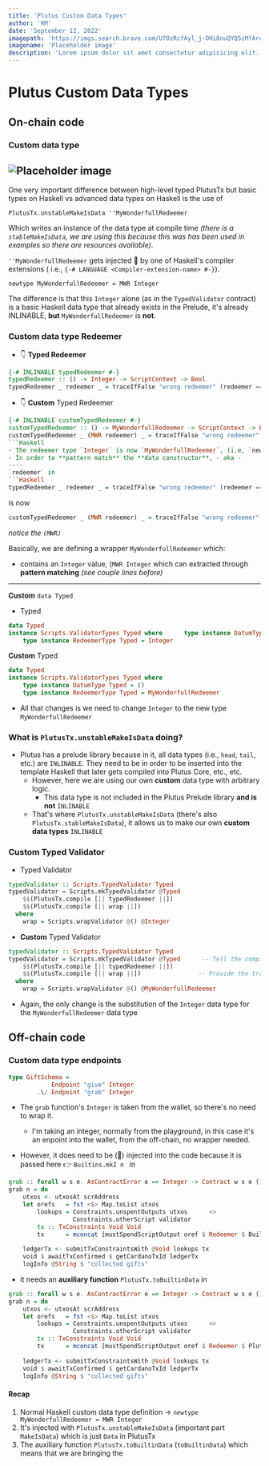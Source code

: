 ```yaml
---
title: 'Plutus Custom Data Types'
author: 'RM'
date: 'September 12, 2022'
imagepath: 'https://imgs.search.brave.com/U7OzRcfAyl_j-OHi8nuQYQ5zMfArqMBGl74UCJsO4IA/rs:fit:715:479:1/g:ce/aHR0cHM6Ly9kZXNp/Z25zaGFjay5uZXQv/d3AtY29udGVudC91/cGxvYWRzL3BsYWNl/aG9sZGVyLWltYWdl/LnBuZw'
imagename: 'Placeholder image'
description: 'Lorem ipsum dolor sit amet consectetur adipisicing elit. Aliquam sit ipsum, nemo neque id voluptate quos labore, minus voluptatem tempora alias et, eos quae nam fugit odit?'
---
```


# Plutus Custom Data Types

## On-chain code

### Custom data type

![Placeholder image](https://imgs.search.brave.com/U7OzRcfAyl_j-OHi8nuQYQ5zMfArqMBGl74UCJsO4IA/rs:fit:715:479:1/g:ce/aHR0cHM6Ly9kZXNp/Z25zaGFjay5uZXQv/d3AtY29udGVudC91/cGxvYWRzL3BsYWNl/aG9sZGVyLWltYWdl/LnBuZw)
----- 
One very important difference between high-level typed PlutusTx but basic types on Haskell vs advanced data types on Haskell is the use of
```
PlutusTx.unstableMakeIsData ''MyWonderfullRedeemer
``` 
Which writes an instance of the data type at compile time *(there is a `stableMakeIsData`, we are using this because this was has been used in examples so there are resources available)*.

`''MyWonderfullRedeemer` gets injected 💉 by one of Haskell's compiler extensions ( i.e., `{-# LANGUAGE <Compiler-extension-name> #-}`).

`newtype MyWonderfullRedeemer = MWR Integer`

The difference is that this `Integer` alone (as in the `TypedValidator` contract) is a basic Haskell data type that already exists in the Prelude, it's already INLINABLE, **but** `MyWonderfullRedeemer` is **not**.

### Custom data type Redeemer

- 👇 **Typed Redeemer**
```Haskell
{-# INLINABLE typedRedeemer #-} 
typedRedeemer :: () -> Integer -> ScriptContext -> Bool   
typedRedeemer _ redeemer _ = traceIfFalse "wrong redeemer" (redeemer == 42)
```

- 👇 **Custom** Typed Redeemer
```Haskell
{-# INLINABLE customTypedRedeemer #-} 
customTypedRedeemer :: () -> MyWonderfullRedeemer -> ScriptContext -> Bool   
customTypedRedeemer _ (MWR redeemer) _ = traceIfFalse "wrong redeemer" (redeemer == 42)
```Haskell
- The redeemer type `Integer` is now `MyWonderfullRedeemer`, (i.e, `newtype MyWonderfullRedeemer = MWR Integer`)
- In order to **pattern match** the **data constructor**, - aka - 
----
`redeemer` in 
```Haskell
typedRedeemer _ redeemer _ = traceIfFalse "wrong redeemer" (redeemer == 42)
``` 
is now 
```Haskell
customTypedRedeemer _ (MWR redeemer) _ = traceIfFalse "wrong redeemer" (redeemer == 42)
```
*notice the `(MWR)`*

Basically, we are defining a wrapper `MyWonderfullRedeemer` which: 
- contains an `Integer` value, (`MWR Integer` which can extracted through **pattern matching** *(see couple lines before)*   
----- 

**Custom** `data Typed`

- Typed
```Haskell
data Typed                                            
instance Scripts.ValidatorTypes Typed where      type instance DatumType Typed = ()                
    type instance RedeemerType Typed = Integer 
```

**Custom** Typed
```Haskell 
data Typed                                            
instance Scripts.ValidatorTypes Typed where
    type instance DatumType Typed = ()                
    type instance RedeemerType Typed = MyWonderfullRedeemer 
```

- All that changes is we need to change `Integer` to the new type `MyWonderfullRedeemer`

### What is `PlutusTx.unstableMakeIsData` doing?
- Plutus has a prelude library because in it, all data types (i.e., `head`, `tail`, etc.) are `INLINABLE`. They need to be in order to be inserted into the template Haskell that later gets compiled into Plutus Core, etc., etc.
    - However, here we are using our own **custom** data type with arbitrary logic. 
        - This data type is not included in the Plutus Prelude library **and is not** `INLINABLE`
    - That's where `PlutusTx.unstableMakeIsData` (there's also `PlutusTx.stableMakeIsData`), it allows us to make our own **custom data types** `INLINABLE`  

### Custom Typed Validator

- Typed Validator
```Haskell
typedValidator :: Scripts.TypedValidator Typed
typedValidator = Scripts.mkTypedValidator @Typed      
    $$(PlutusTx.compile [|| typedRedeemer ||]) 
    $$(PlutusTx.compile [|| wrap ||])                
  where
    wrap = Scripts.wrapValidator @() @Integer  
```

- **Custom** Typed Validator
```Haskell
typedValidator :: Scripts.TypedValidator Typed
typedValidator = Scripts.mkTypedValidator @Typed      -- Tell the compiler that you are using Types
    $$(PlutusTx.compile [|| typedRedeemer ||]) 
    $$(PlutusTx.compile [|| wrap ||])                -- Provide the translation into high level typed to low level typed
  where
    wrap = Scripts.wrapValidator @() @MyWonderfullRedeemer 
```
- Again, the only change is the substitution of the `Integer` data type for the `MyWonderfullRedeemer` data type


## Off-chain code

### Custom data type endpoints

```Haskell
type GiftSchema =
            Endpoint "give" Integer  
        .\/ Endpoint "grab" Integer
```
- The `grab` function's `Integer` is taken from the wallet, so there's no need to wrap it. 
    - I'm taking an integer, normally from the playground, in this case it's an enpoint into the wallet, from the off-chain, no wrapper needed.

- However, it does need to be (💉) injected into the code because it is passed here 👉  `Builtins.mkI n ` in 
```Haskell
grab :: forall w s e. AsContractError e => Integer -> Contract w s e ()                                     
grab n = do
    utxos <- utxosAt scrAddress                                                                      
    let orefs   = fst <$> Map.toList utxos                                                           
        lookups = Constraints.unspentOutputs utxos      <>                                           
                  Constraints.otherScript validator                                                  
        tx :: TxConstraints Void Void                                                           
        tx      = mconcat [mustSpendScriptOutput oref $ Redeemer $ Builtins.mkI n | oref <- orefs]  
                                                                                                     
    ledgerTx <- submitTxConstraintsWith @Void lookups tx                                             
    void $ awaitTxConfirmed $ getCardanoTxId ledgerTx                                                
    logInfo @String $ "collected gifts" 
```
- it needs an **auxiliary function** `PlutusTx.toBuiltinData` in 
```Haskell
grab :: forall w s e. AsContractError e => Integer -> Contract w s e ()                                     
grab n = do
    utxos <- utxosAt scrAddress                                                                      
    let orefs   = fst <$> Map.toList utxos                                                           
        lookups = Constraints.unspentOutputs utxos      <>                                           
                  Constraints.otherScript validator                                                  
        tx :: TxConstraints Void Void                                                            
        tx      = mconcat [mustSpendScriptOutput oref $ Redeemer $ PlutusTx.toBuiltinData (MWR n) | oref <- orefs]  
                                                                                                     
    ledgerTx <- submitTxConstraintsWith @Void lookups tx                                             
    void $ awaitTxConfirmed $ getCardanoTxId ledgerTx                                                
    logInfo @String $ "collected gifts"  
```

#### Recap
1. Normal Haskell custom data type definition -> `newtype MyWonderfullRedeemer = MWR Integer`
2. It's injected with `PlutusTx.unstableMakeIsData` (important part `MakeIsData`) which is just `Data` in PlutusTx
3. The auxiliary function `PlutusTx.toBuiltinData` (`toBuiltinData`) which means that we are bringing the 